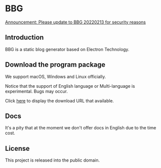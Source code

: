 BBG
===

[Announcement: Please update to BBG 20220213 for security reasons](./Security_20220213.english.md)

## Introduction

BBG is a static blog generator based on Electron Technology.

## Download the program package

We support macOS, Windows and Linux officially.

Notice that the support of English language or Multi-language is experimental. Bugs may occur.

Click [here](./Docs/Download.english.md) to display the download URL that available.

## Docs

It's a pity that at the moment we don't offer docs in English due to the time cost.

## License

This project is released into the public domain.